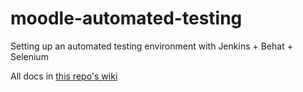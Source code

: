 moodle-automated-testing
========================

Setting up an automated testing environment with Jenkins + Behat + Selenium

All docs in [this repo's wiki](https://github.com/ccle/moodle-automated-testing/wiki)
